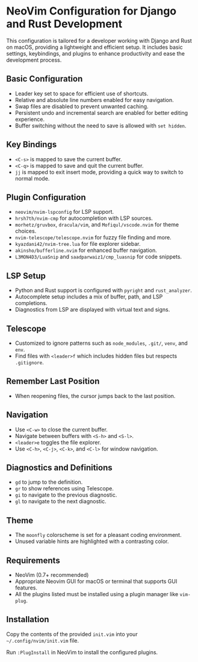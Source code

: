 # NeoVim Configuration for Django and Rust Development

This configuration is tailored for a developer working with Django and Rust on macOS, providing a lightweight and efficient setup. It includes basic settings, keybindings, and plugins to enhance productivity and ease the development process.

## Basic Configuration

- Leader key set to space for efficient use of shortcuts.
- Relative and absolute line numbers enabled for easy navigation.
- Swap files are disabled to prevent unwanted caching.
- Persistent undo and incremental search are enabled for better editing experience.
- Buffer switching without the need to save is allowed with `set hidden`.

## Key Bindings

- `<C-s>` is mapped to save the current buffer.
- `<C-q>` is mapped to save and quit the current buffer.
- `jj` is mapped to exit insert mode, providing a quick way to switch to normal mode.

## Plugin Configuration

- `neovim/nvim-lspconfig` for LSP support.
- `hrsh7th/nvim-cmp` for autocompletion with LSP sources.
- `morhetz/gruvbox`, `dracula/vim`, and `Mofiqul/vscode.nvim` for theme choices.
- `nvim-telescope/telescope.nvim` for fuzzy file finding and more.
- `kyazdani42/nvim-tree.lua` for file explorer sidebar.
- `akinsho/bufferline.nvim` for enhanced buffer navigation.
- `L3MON4D3/LuaSnip` and `saadparwaiz1/cmp_luasnip` for code snippets.

## LSP Setup

- Python and Rust support is configured with `pyright` and `rust_analyzer`.
- Autocomplete setup includes a mix of buffer, path, and LSP completions.
- Diagnostics from LSP are displayed with virtual text and signs.

## Telescope

- Customized to ignore patterns such as `node_modules`, `.git/`, `venv`, and `env`.
- Find files with `<leader>f` which includes hidden files but respects `.gitignore`.

## Remember Last Position

- When reopening files, the cursor jumps back to the last position.

## Navigation

- Use `<C-w>` to close the current buffer.
- Navigate between buffers with `<S-h>` and `<S-l>`.
- `<leader>e` toggles the file explorer.
- Use `<C-h>`, `<C-j>`, `<C-k>`, and `<C-l>` for window navigation.

## Diagnostics and Definitions

- `gd` to jump to the definition.
- `gr` to show references using Telescope.
- `gi` to navigate to the previous diagnostic.
- `gl` to navigate to the next diagnostic.

## Theme

- The `moonfly` colorscheme is set for a pleasant coding environment.
- Unused variable hints are highlighted with a contrasting color.

## Requirements

- NeoVim (0.7+ recommended)
- Appropriate Neovim GUI for macOS or terminal that supports GUI features.
- All the plugins listed must be installed using a plugin manager like `vim-plug`.

## Installation

Copy the contents of the provided `init.vim` into your `~/.config/nvim/init.vim` file.

Run `:PlugInstall` in NeoVim to install the configured plugins.

